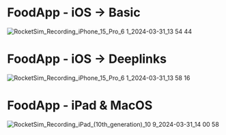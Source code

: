 # FoodApp - iOS -> Basic

![RocketSim_Recording_iPhone_15_Pro_6 1_2024-03-31_13 54 44](https://github.com/MarekSrutka/FoodApp-Multiplatform/assets/156443694/2c14bb74-0cdb-4322-a5bd-358a45417de7)

# FoodApp - iOS -> Deeplinks

![RocketSim_Recording_iPhone_15_Pro_6 1_2024-03-31_13 58 16](https://github.com/MarekSrutka/FoodApp-Multiplatform/assets/156443694/580c7224-534a-43bb-be65-c1842e60203a)

# FoodApp - iPad & MacOS

![RocketSim_Recording_iPad_(10th_generation)_10 9_2024-03-31_14 00 58](https://github.com/MarekSrutka/FoodApp-Multiplatform/assets/156443694/9a31c30a-e709-4753-82b4-855d5e1246b6)
